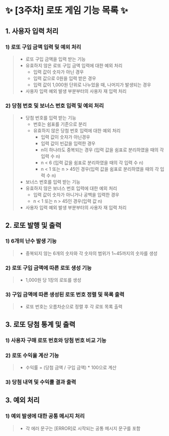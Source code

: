 # :sparkles: [3주차] 로또 게임 기능 목록 :sparkles:

## 1. 사용자 입력 처리

### 1) 로또 구입 금액 입력 및 예외 처리

> * 로또 구입 금액을 입력 받는 기능
> * 유효하지 않은 로또 구입 금액 입력에 대한 예외 처리
>   * 입력 값이 숫자가 아닌 경우
>   * 입력 값으로 0원을 입력 받은 경우
>   * 입력 값이 1,000원 단위로 나누었을 때, 나머지가 발생되는 경우
> * 사용자 입력 예외 발생 부분부터의 사용자 재 입력 처리

### 2) 당첨 번호 및 보너스 번호 입력 및 예외 처리

> * 당첨 번호를 입력 받는 기능
>   * 번호는 쉼표를 기준으로 분리
>   * 유효하지 않은 당첨 번호 입력에 대한 예외 처리
>     * 입력 값이 숫자가 아닌경우
>     * 입력 값이 빈값을 입력한 경우
>     * n이 하나라도 중복되는 경우 (입력 값을 쉼표로 분리하였을 때의 각 입력 수 n)
>     * n < 6 (입력 값을 쉼표로 분리하였을 때의 각 입력 수 n)
>     * n < 1 또는 n > 45인 경우(입력 값을 쉼표로 분리하였을 때의 각 입력 수 n)
> * 보너스 번호를 입력 받는 기능
> * 유효하지 않은 보너스 번호 입력에 대한 예외 처리
>   * 입력 값이 숫자가 아니거나 공백을 입력한 경우
>   *  n < 1 또는 n > 45인 경우(입력 값 n)
> * 사용자 입력 예외 발생 부분부터의 사용자 재 입력 처리

## 2. 로또 발행 및 출력

### 1) 6개의 난수 발생 기능

> * 중복되지 않는 6개의 숫자와 각 숫자의 범위가 1~45까지의 숫자를 생성

### 2) 로또 구입 금액에 따른 로또 생성 기능

> * 1,000원 당 1장의 로또를 생성

### 3) 구입 금액에 따른 생성된 로또 번호 정렬 및 목록 출력

> * 로또 번호는 오름차순으로 정렬 후 각 로또 목록 출력

## 3. 로또 당첨 통계 및 출력

### 1) 사용자 구매 로또 번호와 당첨 번호 비교 기능

### 2) 로또 수익율 계산 기능

> * 수익률 = (당첨 금액 / 구입 금액) * 100으로 계산

### 3) 당첨 내역 및 수익률 결과 출력


## 3. 예외 처리

### 1) 예외 발생에 대한 공통 메시지 처리

> * 각 에러 문구는 [ERROR]로 시작되는 공통 메시지 문구를 포함